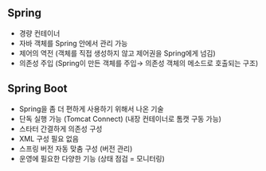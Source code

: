 ## Spring

- 경량 컨테이너
- 자바 객체를 Spring 안에서 관리 가능
- 제어의 역전 (객체를 직접 생성하지 않고 제어권을 Spring에게 넘김)
- 의존성 주입 (Spring이 만든 객체를 주입→ 의존성 객체의 메소드로 호출되는 구조)


## Spring Boot

- Spring을 좀 더 편하게 사용하기 위해서 나온 기술
- 단독 실행 가능 (Tomcat Connect) (내장 컨테이너로 톰캣 구동 가능)
- 스타터 간결하게 의존성 구성
- XML 구성 필요 없음
- 스프링 버전 자동 맞춤 구성 (버전 관리)
- 운영에 필요한 다양한 기능 (상태 점검 = 모니터링)